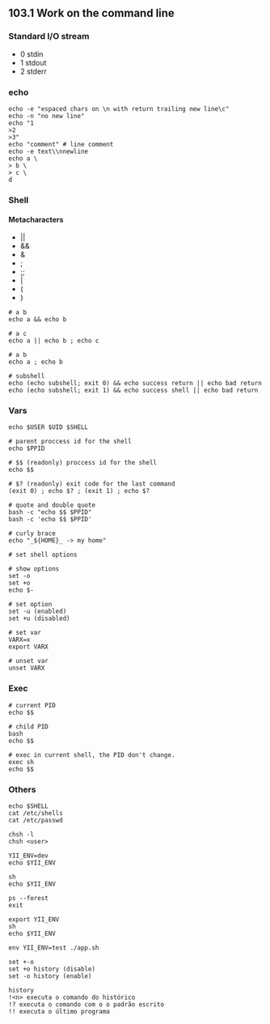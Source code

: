 ## 103.1 Work on the command line

### Standard I/O stream

* 0 stdin
* 1 stdout
* 2 stderr

### echo

```
echo -e "espaced chars on \n with return trailing new line\c"
echo -n "no new line"
echo "1
>2
>3"
echo "comment" # line comment
echo -e text\\nnewline
echo a \
> b \
> c \
d
```

### Shell

#### Metacharacters

* ||
* &&
* &
* ;
* ;;
* |
* (
* )

```
# a b
echo a && echo b

# a c
echo a || echo b ; echo c

# a b
echo a ; echo b

# subshell
echo (echo subshell; exit 0) && echo success return || echo bad return
echo (echo subshell; exit 1) && echo success shell || echo bad return
```

### Vars

```
echo $USER $UID $SHELL

# parent proccess id for the shell
echo $PPID

# $$ (readonly) proccess id for the shell
echo $$

# $? (readonly) exit code for the last command
(exit 0) ; echo $? ; (exit 1) ; echo $?

# quote and double quote
bash -c "echo $$ $PPID"
bash -c 'echo $$ $PPID'

# curly brace
echo "_${HOME}_ -> my home"

# set shell options

# show options
set -o
set +o
echo $-

# set option
set -u (enabled)
set +u (disabled)

# set var
VARX=x
export VARX

# unset var
unset VARX
```

### Exec

```
# current PID
echo $$

# child PID
bash
echo $$

# exec in current shell, the PID don't change.
exec sh
echo $$
```


### Others

```
echo $SHELL
cat /etc/shells
cat /etc/passwd

chsh -l
chsh <user>

YII_ENV=dev
echo $YII_ENV

sh
echo $YII_ENV

ps --forest
exit

export YII_ENV
sh
echo $YII_ENV

env YII_ENV=test ./app.sh

set +-o
set +o history (disable)
set -o history (enable)

history
!<n> executa o comando do histórico
!? executa o comando com o o padrão escrito
!! executa o último programa
```
